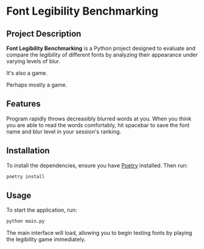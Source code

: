 # Font Legibility Benchmarking

## Project Description

**Font Legibility Benchmarking** is a Python project designed to evaluate and compare the legibility of different fonts by analyzing their appearance under varying levels of blur.

It's also a game.

Perhaps mostly a game.

## Features

Program rapidly throws decreasibly blurred words at you. When you think you are able to read the words comfortably, hit spacebar to save the font name and blur level in your session's ranking.

## Installation

To install the dependencies, ensure you have [Poetry](https://python-poetry.org/) installed. Then run:

```sh
poetry install
```

## Usage

To start the application, run:

```sh
python main.py
```

The main interface will load, allowing you to begin testing fonts by playing the legibility game immediately.
